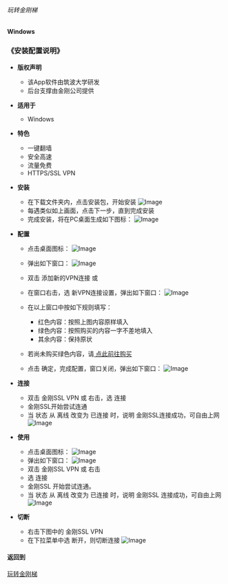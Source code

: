 ###### 玩转金刚梯
#### Windows
### 《安装配置说明》

- <strong>版权声明</strong>
  - 该App软件由筑波大学研发
  - 后台支撑由金刚公司提供


- <strong>适用于</strong>

  - Windows

- <strong>特色</strong>


  - 一键翻墙
  - 安全高速  
  - 流量免费
  - HTTPS/SSL VPN


- <strong>安装</strong>
    - 在下载文件夹内，点击安装包，开始安装
![Image](https://github.com/a2zitpro/web/blob/master/安装001B.png)
    - 每遇类似如上画面，点击下一步，直到完成安装
    - 完成安装，将在PC桌面生成如下图标：
![Image](https://github.com/a2zitpro/web/blob/master/icons8-softether-vpn-50-1.png)

- <strong>配置</strong>
    - 点击桌面图标：
![Image](https://github.com/a2zitpro/web/blob/master/icons8-softether-vpn-50-1.png)
    - 弹出如下窗口：
![Image](https://github.com/a2zitpro/web/blob/master/配置001B.png)
    - 双击 添加新的VPN连接
或
    - 在窗口右击，选 新VPN连接设置，弹出如下窗口：
![Image](https://github.com/a2zitpro/web/blob/master/配置003B.png)

    - 在以上窗口中按如下规则填写：
      - 红色内容：按照上图内容原样填入
      - 绿色内容：按照购买的内容一字不差地填入
      - 其余内容：保持原状
    - 若尚未购买绿色内容，请[ 点此前往购买 ](https://github.com/a2zitpro/web/blob/master/LadderFree/Windows/KKLadderAPPGet.md)
    - 点击 确定，完成配置，窗口关闭，弹出如下窗口：
![Image](https://github.com/a2zitpro/web/blob/master/配置005A.png)

- <strong>连接</strong>

    - 双击 金刚SSL VPN 或 右击，选 连接
    - 金刚SSL开始尝试连通
    - 当 状态 从 离线 改变为 已连接 时，说明 金刚SSL连接成功，可自由上网
![Image](https://github.com/a2zitpro/web/blob/master/配置005.png)

-  <strong>使用</strong>

    - 点击桌面图标：
![Image](https://github.com/a2zitpro/web/blob/master/icons8-softether-vpn-50-1.png)
    - 弹出如下窗口：
![Image](https://github.com/a2zitpro/web/blob/master/配置005A.png)
    - 双击 金刚SSL VPN 或 右击
    - 选 连接
    - 金刚SSL 开始尝试连通。
    - 当 状态 从 离线 改变为 已连接 时，说明 金刚SSL 连接成功，可自由上网
![Image](https://github.com/a2zitpro/web/blob/master/配置005.png)

-  <strong>切断</strong>
    - 右击下图中的 金刚SSL VPN
    - 在下拉菜单中选 断开，则切断连接
![Image](https://github.com/a2zitpro/web/blob/master/配置005A.png)

#### 返回到
[玩转金刚梯](https://github.com/a2zitpro/web/blob/master/LadderFree/A.md)

